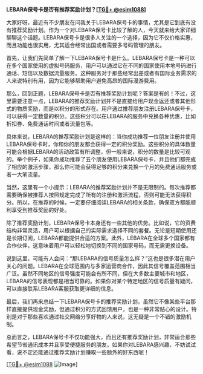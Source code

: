 **LEBARA保号卡是否有推荐奖励计划？[[TG💪+ @esim1088](https://t.me/s/esim1088)]**

大家好呀，最近有不少朋友在问我关于LEBARA保号卡的事情，尤其是它到底有没有推荐奖励计划。作为一个对LEBARA保号卡比较了解的人，今天就来给大家详细聊聊这个话题。LEBARA保号卡是很多人关注的一个选择，因为它不仅价格实惠，而且功能也很实用，尤其适合经常出国或者需要多号码管理的朋友。

首先，让我们先简单了解一下LEBARA保号卡是什么。LEBARA保号卡是一种可以在多个国家使用的虚拟号码服务，用户可以通过它在不同的国家使用本地号码进行通话、短信以及数据流量服务。这种服务对于那些经常出差或者有国际业务需求的人来说特别有用，因为它能够帮助用户避免高昂的国际漫游费用。

那么，回到正题，LEBARA保号卡是否有推荐奖励计划呢？答案是有的！不过，这里需要注意一点，LEBARA的推荐奖励计划并不是直接给用户现金返还或者其他形式的物质奖励，而是以积分的形式存在。用户通过推荐朋友注册LEBARA保号卡，可以获得一定数量的积分。这些积分可以在LEBARA的服务中兑换各种优惠，比如折扣券、免费通话时间或者流量包等。

具体来说，LEBARA的推荐奖励计划是这样的：当你成功推荐一位朋友注册并使用LEBARA保号卡时，你和你的朋友都会获得一定的积分奖励。这些积分的具体数量可能会根据LEBARA的活动政策有所调整，但一般来说，积分的数量是比较可观的。举个例子，如果你成功推荐了五个朋友使用LEBARA保号卡，并且他们都完成了相应的激活步骤，那么你可能会获得足够的积分来兑换一个月的免费通话服务或者一大笔流量。

当然，这里有一个小提示：LEBARA的推荐奖励计划并不是无限制的。每次推荐都需要确保被推荐人按照规定完成了所有的注册和激活流程，否则可能无法获得积分。所以，在推荐的时候，一定要仔细阅读LEBARA的相关条款，确保双方都能顺利享受到推荐奖励的好处。

除了推荐奖励计划，LEBARA保号卡本身还有一些其他的优势。比如说，它的资费结构非常灵活，用户可以根据自己的实际需求选择不同的套餐。无论是短期使用还是长期订阅，LEBARA都能提供合适的方案。此外，LEBARA在全球多个国家都有合作伙伴，这意味着用户可以轻松地切换到不同的国家号码，而无需更换设备。

说到这里，可能有人会问：“那LEBARA的信号质量怎么样？”这也是很多潜在用户关心的问题。LEBARA在全球范围内与多家运营商合作，因此其信号覆盖范围相当广泛。虽然不同地区的信号强度可能会有所不同，但在大多数主要城市和地区，LEBARA的信号表现都是相当可靠的。如果你对某个特定地区的信号质量有疑问，可以直接联系LEBARA客服获取更详细的信息。

最后，我们再来总结一下LEBARA保号卡的推荐奖励计划。虽然它不像某些平台那样直接提供现金奖励，但通过积分的方式回馈用户，也是一种非常贴心的设计。特别是对于那些喜欢通过社交网络分享好物的人来说，这无疑是一个不错的激励机制。

总而言之，LEBARA保号卡不仅功能强大，而且还有推荐奖励计划，非常适合那些希望节省通讯成本并且享受便捷服务的朋友。如果你对LEBARA感兴趣，不妨试试看，说不定还能通过推荐奖励计划赚取一些额外的好东西呢！

[[TG💪+ @esim1088](https://t.me/s/esim1088) ![Image](https://i.postimg.cc/4NQfJmqS/Snipaste-2025-05-13-00-14-12.png)]